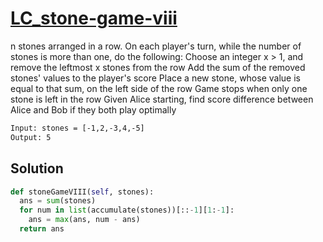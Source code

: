 # [LC_stone-game-viii](https://leetcode.com/problems/stone-game-viii)

n stones arranged in a row. On each player's turn, while the number of stones is more than one, do the following:
Choose an integer x > 1, and remove the leftmost x stones from the row
  Add the sum of the removed stones' values to the player's score
  Place a new stone, whose value is equal to that sum, on the left side of the row
Game stops when only one stone is left in the row
Given Alice starting, find score difference between Alice and Bob if they both play optimally

```txt
Input: stones = [-1,2,-3,4,-5]
Output: 5
```

## Solution

```py
def stoneGameVIII(self, stones):
  ans = sum(stones)
  for num in list(accumulate(stones))[::-1][1:-1]:
    ans = max(ans, num - ans)
  return ans
```

